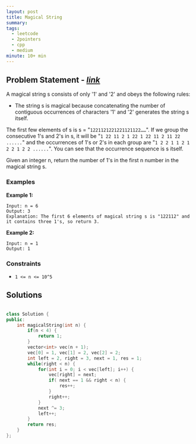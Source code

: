 ```yaml
---
layout: post
title: Magical String
summary:
tags:
  - leetcode
  - 2pointers
  - cpp
  - medium
minute: 10+ min
---
```


## Problem Statement - [_link_](https://leetcode.com/problems/magical-string/)

A magical string s consists of only '1' and '2' and obeys the following rules:

+ The string s is magical because concatenating the number of contiguous occurrences of characters '1' and '2' generates the string s itself.

The first few elements of s is s = "`1221121221221121122……`". If we group the consecutive 1's and 2's in s, it will be "`1 22 11 2 1 22 1 22 11 2 11 22 ......`" and the occurrences of 1's or 2's in each group are "`1 2 2 1 1 2 1 2 2 1 2 2 ......`". You can see that the occurrence sequence is s itself.

Given an integer n, return the number of 1's in the first n number in the magical string s.

### Examples

**Example 1:**
```
Input: n = 6
Output: 3
Explanation: The first 6 elements of magical string s is "122112" and it contains three 1's, so return 3.
```

**Example 2:**
```
Input: n = 1
Output: 1
```

### Constraints

- `1 <= n <= 10^5`

## Solutions

```cpp

class Solution {
public:
    int magicalString(int n) {
        if(n < 4) {
            return 1;
        }
        vector<int> vec(n + 1);
        vec[0] = 1, vec[1] = 2, vec[2] = 2;
        int left = 2, right = 3, next = 1, res = 1;
        while(right < n) {
            for(int i = 0; i < vec[left]; i++) {
                vec[right] = next;
                if( next == 1 && right < n) {
                    res++;
                }
                right++;
            }
            next ^= 3;
            left++;
        }
        return res;
    }
};

```
